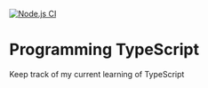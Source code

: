 [![Node.js CI](https://github.com/mickaelpham/prog-typescript/actions/workflows/node.js.yml/badge.svg)](https://github.com/mickaelpham/prog-typescript/actions/workflows/node.js.yml)

# Programming TypeScript

Keep track of my current learning of TypeScript

